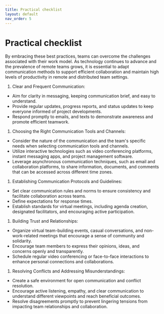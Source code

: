 ```yaml
---
title: Practical checklist
layout: default
nav_order: 5
---
```


<!-- omit in toc -->
# Practical checklist


By embracing these best practices, teams can overcome the challenges associated with their work model. As technology continues to advance and the prevalence of remote teams grows, it is essential to adapt communication methods to support efficient collaboration and maintain high levels of productivity in remote and distributed team settings.

1. Clear and Frequent Communication:
- Aim for clarity in messaging, keeping communication brief, and easy to understand.
- Provide regular updates, progress reports, and status updates to keep everyone informed of project developments.
- Respond promptly to emails, and texts to demonstrate awareness and promote efficient teamwork.  
1. Choosing the Right Communication Tools and Channels:
- Consider the nature of the communication and the team's specific needs when selecting communication tools and channels.
- Utilize interactive technologies such as video conferencing platforms, instant messaging apps, and project management software.
- Leverage asynchronous communication techniques, such as email and collaboration platforms, to share information, documents, and comments that can be accessed across different time zones.
1. Establishing Communication Protocols and Guidelines:
- Set clear communication rules and norms to ensure consistency and facilitate collaboration across teams.
- Define expectations for response times.
- Establish standards for virtual meetings, including agenda creation, designated facilitators, and encouraging active participation.
1. Building Trust and Relationships:
- Organize virtual team-building events, casual conversations, and non-work-related meetings that encourage a sense of community and solidarity.
- Encourage team members to express their opinions, ideas, and concerns openly and transparently.
- Schedule regular video conferencing or face-to-face interactions to enhance personal connections and collaborations.
1. Resolving Conflicts and Addressing Misunderstandings:
- Create a safe environment for open communication and conflict resolution.
- Encourage active listening, empathy, and clear communication to understand different viewpoints and reach beneficial outcomes.
- Resolve disagreements promptly to prevent lingering tensions from impacting team relationships and collaboration.